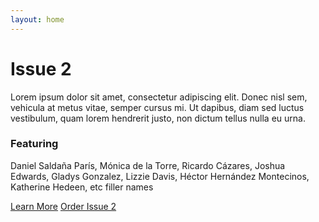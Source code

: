 ```yaml
---
layout: home
---
```


# Issue 2

Lorem ipsum dolor sit amet, consectetur adipiscing elit. Donec nisl sem,
vehicula at metus vitae, semper cursus mi. Ut dapibus, diam sed luctus
vestibulum, quam lorem hendrerit justo, non dictum tellus nulla eu urna.

### Featuring
Daniel Saldaña París, Mónica de la Torre, Ricardo Cázares, Joshua Edwards,
Gladys Gonzalez, Lizzie Davis, Héctor Hernández Montecinos, Katherine Hedeen,
etc filler names

[Learn More](link)
[Order Issue 2](link)
